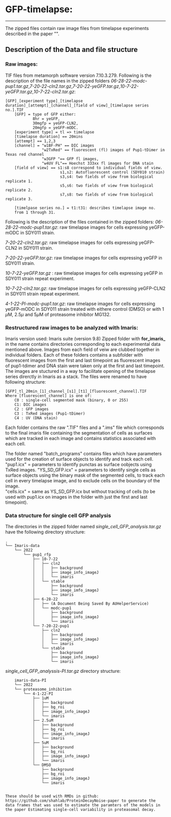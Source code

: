 #  GFP-timelapse:
---

The zipped files contain raw image files from timelapse experiments described in the paper "".

## Description of the Data and file structure
### Raw images:
TIF files from metamorph software version 7.10.3.279.
Following is the description of the file names in the zipped folders *06-28-22-modc-pup1.tar.gz*,*7-20-22-cln2.tar.gz*,*7-20-22-yeGFP.tar.gz*,*10-7-22-yeGFP.tar.gz*,*10-7-22-cln2.tar.gz*:


    [GFP]_[experiment type]_[timelapse duration]_[attempt]_[channel]_[field of view]_[timelapse series no.].TIF
        [GFP] = type of GFP either:
                8hr = yeGFP, 
                30mgfp = yeGFP-CLN2, 
                20mgfp = yeGFP-mODC.
        [experiment type] = tl => timelapse 
        [timelapse duration] == 20mins
        [attempt] == 1,2,3
        [channel] = "w1BF-PH" == DIC images
                    "w2TxRed" == fluorescent (fl) images of Pup1-tDimer in Texas red channel 
                    "w3GFP "== GFP fl images, 
                    "w4UV FL"== Hoechst 333xx fl images for DNA stain 
        [field of view] == s1:s8 correspond to individual fields of view.
                            s1,s2: Autofluorescent control (SDY010 strain) 
                            s3,s4: two fields of view from biological replicate 1. 
                            s5,s6: two fields of view from biological replicate 2. 
                            s7,s8: two fields of view from biological replicate 3.

        [timelpase series no.] = t1:t31: describes timelapse image no. 
        from 1 through 31. 
Following is the description of the files contained in the zipped folders:
*06-28-22-modc-pup1.tar.gz*: raw timelapse images for cells expressing yeGFP-mODC in SDY011 strain. 

*7-20-22-cln2.tar.gz*: raw timelapse images for cells expressing yeGFP-CLN2 in SDY011 strain.

*7-20-22-yeGFP.tar.gz*: raw timelapse images for cells expressing yeGFP in SDY011 strain.

*10-7-22-yeGFP.tar.gz* : raw timelapse images for cells expressing yeGFP in SDY011 strain repeat experiment.

*10-7-22-cln2.tar.gz*: raw timelapse images for cells expressing yeGFP-CLN2 in SDY011 strain repeat experiment.

*4-1-22-PI-modc-pup1.tar.gz*: raw timelapse images for cells expressing yeGFP-mODC in SDY011 strain treated with eithere control (DMSO) or with 1 $\mu$M, $2.5\mu$ and $5\mu$M of proteasome inhibitor MG132.  

### Restructured raw images to be analyzed with Imaris: 
Imaris version used: Imaris suite (version 9.8)
Zipped folder with **for_imaris_** in the name contains directories corresponding to each experimental data mentioned above. Images from each field of veiw are clubbed together in individual folders. Each of these folders contains a subfolder with fluorescent images from the first and last timepoint as fluorescent images of pup1-tdimer and DNA stain were taken only at the first and last timepoint. The images are stuctured in a way to facilitate opening of the timelapse series direrctly in Imaris as a stack. 
The files were renamed to have following structure: 
```
[GFP]_tl_20min_[1]_channel_[s1]_[t1]_[fluorescent_channel].TIF
Where [fluorescent_channel] is one of: 
    C0 : single-cell segmented mask (binary, 0 or 255)
    C1: DIC images
    C2 : GFP images
    C3 : TxRed images (Pup1-tDimer)
    C4 : UV (DNA stain)
```
Each folder contains the raw ".TIF" files and a ".ims" file which corresponds to the final imaris file containing the segmentation of cells as surfaces which are tracked in each image and contains statistics associated with each cell. 

The folder named "batch_programs" contains files which have parameters used for the creation of surface objects to identify and track each cell. 
"pup1.icx" = parameters to identify punctas as surface oobjects using TxRed images. 
"YS_SD_GFP.icx" = parameters to identify single cells as surface objects using the binary mask of the segmented cells, to track each cell in every timelapse  image, and to exclude cells on the boundary of the image.  
"cells.icx" = same as YS_SD_GFP.icx but without tracking of cells (to be used with pup1.icx on images in the folder with just the first and last timepoint). 

### Data structure for single cell GFP analysis
The directories in the zipped folder named *single_cell_GFP_analysis.tar.gz* have the following directory structure:
```
.
└── Imaris-data
    └── 2022
        └── pup1_rfp
            ├── 10-7-22
            │   ├── cln2
            │   │   ├── background
            │   │   ├── image_info_imageJ
            │   │   └── imaris
            │   └── stable
            │       ├── background
            │       ├── image_imfo_imageJ
            │       └── imaris
            ├── 6-28-22
            │   ├── (A Document Being Saved By AUHelperService)
            │   └── modc-pup1
            │       ├── background
            │       ├── image_info_imageJ
            │       └── imaris
            └── 7-20-22-pup1
                ├── cln2
                │   ├── background
                │   ├── image_info_imageJ
                │   └── imaris
                └── stable
                    ├── background
                    ├── image_info_imageJ
                    └── imaris
```
*single_cell_GFP_analyssis-PI.tar.gz* directory structure:

```                    
    imaris-data-PI
    └── 2022
    └── proteasome_inhibition
        └── 4-1-22-PI
            ├── 1uM
            │   ├── background
            │   ├── bg_roi
            │   ├── image_info_imageJ
            │   └── imaris
            ├── 2.5uM
            │   ├── background
            │   ├── bg_roi
            │   ├── image_info_imageJ
            │   └── imaris
            ├── 5uM
            │   ├── background
            │   ├── bg_roi
            │   ├── image_info_imageJ
            │   └── imaris
            └── DMSO
                ├── background
                ├── bg_roi
                ├── image_info_imageJ
                └── imaris


These should be used with RMDs in github: https://github.com/shahlab/ProteinDecayNoise-paper to generate the data frames that was used to estimate the paramters of the models in the paper Estimating single-cell variability in proteasomal decay. 
   